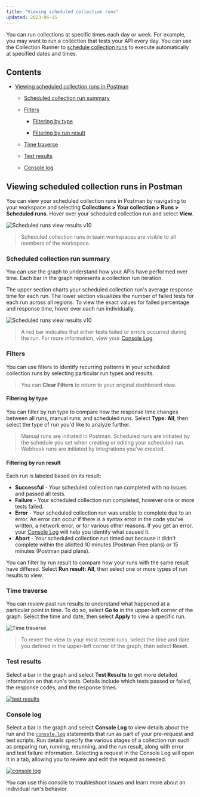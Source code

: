 ```yaml
---
title: "Viewing scheduled collection runs"
updated: 2023-06-15
---
```


You can run collections at specific times each day or week. For example, you may want to run a collection that tests your API every day. You can use the Collection Runner to [schedule collection runs](/docs/collections/running-collections/scheduling-collection-runs/) to execute automatically at specified dates and times.

## Contents

* [Viewing scheduled collection runs in Postman](#viewing-scheduled-collection-runs-in-postman)

    * [Scheduled collection run summary](#scheduled-collection-run-summary)

    * [Filters](#filters)

        * [Filtering by type](#filtering-by-type)

        * [Filtering by run result](#filtering-by-run-result)

    * [Time traverse](#time-traverse)

    * [Test results](#test-results)

    * [Console log](#console-log)

## Viewing scheduled collection runs in Postman

You can view your scheduled collection runs in Postman by navigating to your workspace and selecting **Collections > Your collection > Runs > Scheduled runs**. Hover over your scheduled collection run and select **View**.

![Scheduled runs view results v10](https://assets.postman.com/postman-docs/v10/scr-hover-select-view-1-v10-13a.jpg)

> Scheduled collection runs in team workspaces are visible to all members of the workspace.

### Scheduled collection run summary

You can use the graph to understand how your APIs have performed over time. Each bar in the graph represents a collection run iteration.

The upper section charts your scheduled collection run's average response time for each run. The lower section visualizes the number of failed tests for each run across all regions. To view the exact values for failed percentage and response time, hover over each run individually.

![Scheduled runs view results v10](https://assets.postman.com/postman-docs/v10/view-scheduled-run-results-2-v10.jpg)

> A red bar indicates that either tests failed or errors occurred during the run. For more information, view your [Console Log](#console-log).

### Filters

You can use filters to identify recurring patterns in your scheduled collection runs by selecting particular run types and results.

> You can **Clear Filters** to return to your original dashboard view.

#### Filtering by type

You can filter by run type to compare how the response time changes between all runs, manual runs, and scheduled runs. Select **Type: All**, then select the type of run you'd like to analyze further.

> Manual runs are initiated in Postman. Scheduled runs are initiated by the schedule you set when creating or editing your scheduled run. Webhook runs are initiated by integrations you've created.

#### Filtering by run result

Each run is labeled based on its result:

* **Successful** - Your scheduled collection run completed with no issues and passed all tests.
* **Failure** - Your scheduled collection run completed, however one or more tests failed.
* **Error** - Your scheduled collection run was unable to complete due to an error. An error can occur if there is a syntax error in the code you've written, a network error, or for various other reasons. If you get an error, your [Console Log](#console-log) will help you identify what caused it.
* **Abort** - Your scheduled collection run timed out because it didn't complete within the allotted 10 minutes (Postman Free plans) or 15 minutes (Postman paid plans).

You can filter by run result to compare how your runs with the same result have differed. Select **Run result: All**, then select one or more types of run results to view.

### Time traverse

You can review past run results to understand what happened at a particular point in time. To do so, select **Go to** in the upper-left corner of the graph. Select the time and date, then select **Apply** to view a specific run.

![Time traverse](https://assets.postman.com/postman-docs/v10/scr-time-traverse-v10.jpg)

> To revert the view to your most recent runs, select the time and date you defined in the upper-left corner of the graph, then select **Reset**.

### Test results

Select a bar in the graph and select **Test Results** to get more detailed information on that run's tests. Details include which tests passed or failed, the response codes, and the response times.

[![test results](https://assets.postman.com/postman-docs/v10/scr-view-test-results-v10.jpg)](https://assets.postman.com/postman-docs/scr-view-test-results-v10.jpg)

### Console log

Select a bar in the graph and select **Console Log** to view details about the run and the [`console.log`](/docs/sending-requests/troubleshooting-api-requests/) statements that run as part of your pre-request and test scripts. Run details specify the various stages of a collection run such as preparing run, running, rerunning, and the run result, along with error and test failure information. Selecting a request in the Console Log will open it in a tab, allowing you to review and edit the request as needed.

[![console log](https://assets.postman.com/postman-docs/v10/scr-view-console-log-v10.jpg)](https://assets.postman.com/postman-docs/v10/scr-view-console-log-v10.jpg)

You can use this console to troubleshoot issues and learn more about an individual run's behavior.

